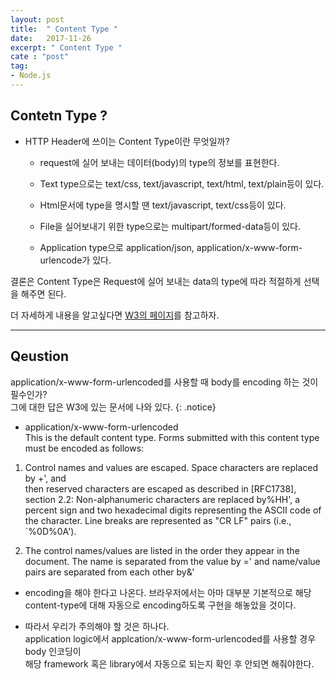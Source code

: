 ```yaml
---
layout: post
title:  " Content Type "
date:   2017-11-26
excerpt: " Content Type "
cate : "post"
tag:
- Node.js
---
```


## Contetn Type ?

* HTTP Header에 쓰이는 Content Type이란 무엇일까?

	- request에 실어 보내는 데이터(body)의 type의 정보를 표현한다.

	- Text type으로는 text/css, text/javascript, text/html, text/plain등이 있다.

	- Html문서에 type을 명시할 땐 text/javascript, text/css등이 있다.

	- File을 실어보내기 위한 type으로는 multipart/formed-data등이 있다.

	- Application type으로 application/json, application/x-www-form-urlencode가 있다.

결론은 Content Type은 Request에 실어 보내는 data의 type에 따라 적절하게 선택을 해주면 된다.

더 자세하게 내용을 알고싶다면 [W3의 페이지](http://www.w3.org/Protocols/rfc1341/4_Content-Type.html)를 참고하자. 



---

## Qeustion

application/x-www-form-urlencoded를 사용할 때 body를 encoding 하는 것이 필수인가? <br> 그에 대한 답은 W3에 있는 문서에 나와 있다.
{: .notice}


* application/x-www-form-urlencoded <br> This is the default content type. Forms submitted with this content type must be encoded as follows: 

1. Control names and values are escaped. Space characters are replaced by +', and <br> then reserved characters are escaped as described in [RFC1738], section 2.2: Non-alphanumeric characters are replaced by%HH', a percent sign and two hexadecimal digits representing the ASCII code of the character. Line breaks are represented as "CR LF" pairs (i.e., `%0D%0A').

2. The control names/values are listed in the order they appear in the document. The name is separated from the value by =' and name/value pairs are separated from each other by&'

* encoding을 해야 한다고 나온다. 브라우저에서는 아마 대부분 기본적으로 해당 content-type에 대해 자동으로 encoding하도록 구현을 해놓았을 것이다.

* 따라서 우리가 주의해야 할 것은 하나다. <br> application logic에서 applcation/x-www-form-urlencoded를 사용할 경우 body 인코딩이 <br> 해당 framework 혹은 library에서 자동으로 되는지 확인 후 안되면 해줘야한다.



